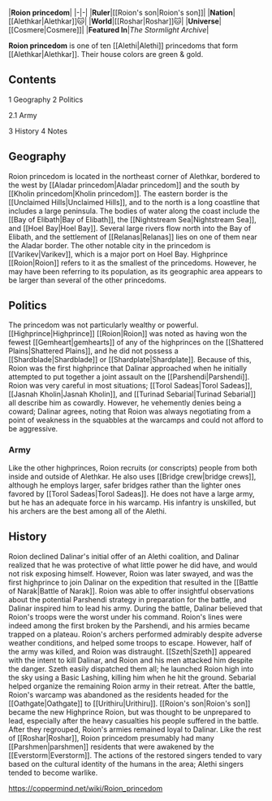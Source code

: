 |**Roion princedom**|
|-|-|
|**Ruler**|[[Roion's son\|Roion's son]]|
|**Nation**|[[Alethkar\|Alethkar]]🐱︎|
|**World**|[[Roshar\|Roshar]]🐱︎|
|**Universe**|[[Cosmere\|Cosmere]]|
|**Featured In**|*The Stormlight Archive*|

**Roion princedom** is one of ten [[Alethi\|Alethi]] princedoms that form [[Alethkar\|Alethkar]]. Their house colors are green & gold.

## Contents

1 Geography
2 Politics

2.1 Army


3 History
4 Notes


## Geography
Roion princedom is located in the northeast corner of Alethkar, bordered to the west by [[Aladar princedom\|Aladar princedom]] and the south by [[Kholin princedom\|Kholin princedom]]. The eastern border is the [[Unclaimed Hills\|Unclaimed Hills]], and to the north is a long coastline that includes a large peninsula. The bodies of water along the coast include the [[Bay of Elibath\|Bay of Elibath]], the [[Nightstream Sea\|Nightstream Sea]], and [[Hoel Bay\|Hoel Bay]]. Several large rivers flow north into the Bay of Elibath, and the settlement of [[Relanas\|Relanas]] lies on one of them near the Aladar border. The other notable city in the princedom is [[Varikev\|Varikev]], which is a major port on Hoel Bay.
Highprince [[Roion\|Roion]] refers to it as the smallest of the princedoms. However, he may have been referring to its population, as its geographic area appears to be larger than several of the other princedoms.

## Politics
The princedom was not particularly wealthy or powerful. [[Highprince\|Highprince]] [[Roion\|Roion]] was noted as having won the fewest [[Gemheart\|gemhearts]] of any of the highprinces on the [[Shattered Plains\|Shattered Plains]], and he did not possess a [[Shardblade\|Shardblade]] or [[Shardplate\|Shardplate]]. Because of this, Roion was the first highprince that Dalinar approached when he initially attempted to put together a joint assault on the [[Parshendi\|Parshendi]]. Roion was very careful in most situations; [[Torol Sadeas\|Torol Sadeas]], [[Jasnah Kholin\|Jasnah Kholin]], and [[Turinad Sebarial\|Turinad Sebarial]] all describe him as cowardly. However, he vehemently denies being a coward; Dalinar agrees, noting that Roion was always negotiating from a point of weakness in the squabbles at the warcamps and could not afford to be aggressive.

### Army
Like the other highprinces, Roion recruits (or conscripts) people from both inside and outside of Alethkar. He also uses [[Bridge crew\|bridge crews]], although he employs larger, safer bridges rather than the lighter ones favored by [[Torol Sadeas\|Torol Sadeas]]. He does not have a large army, but he has an adequate force in his warcamp. His infantry is unskilled, but his archers are the best among all of the Alethi.

## History
Roion declined Dalinar's initial offer of an Alethi coalition, and Dalinar realized that he was protective of what little power he did have, and would not risk exposing himself. However, Roion was later swayed, and was the first highprince to join Dalinar on the expedition that resulted in the [[Battle of Narak\|Battle of Narak]]. Roion was able to offer insightful observations about the potential Parshendi strategy in preparation for the battle, and Dalinar inspired him to lead his army. During the battle, Dalinar believed that Roion's troops were the worst under his command. Roion's lines were indeed among the first broken by the Parshendi, and his armies became trapped on a plateau. Roion's archers performed admirably despite adverse weather conditions, and helped some troops to escape. However, half of the army was killed, and Roion was distraught. [[Szeth\|Szeth]] appeared with the intent to kill Dalinar, and Roion and his men attacked him despite the danger. Szeth easily dispatched them all; he launched Roion high into the sky using a Basic Lashing, killing him when he hit the ground. Sebarial helped organize the remaining Roion army in their retreat.
After the battle, Roion's warcamp was abandoned as the residents headed for the [[Oathgate\|Oathgate]] to [[Urithiru\|Urithiru]]. [[Roion's son\|Roion's son]] became the new Highprince Roion, but was thought to be unprepared to lead, especially after the heavy casualties his people suffered in the battle. After they regrouped, Roion's armies remained loyal to Dalinar.
Like the rest of [[Roshar\|Roshar]], Roion princedom presumably had many [[Parshmen\|parshmen]] residents that were awakened by the [[Everstorm\|Everstorm]]. The actions of the restored singers tended to vary based on the cultural identity of the humans in the area; Alethi singers tended to become warlike.



https://coppermind.net/wiki/Roion_princedom